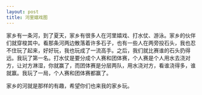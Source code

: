 ```yaml
---
layout: post
title: 河里嬉戏图
---
```



家乡有一条河，到了夏天，家乡有很多人在河里嬉戏、打水仗、游泳。家乡的伙伴们就穿梭其中。看那条河两边散落着许多石子，也有一些人在两旁投石头，我也忍不住玩了起来，好好玩，我也玩成了一流高手。之后，我们就比赛谁的石头扔得远。我玩了第一名。打水仗是要分成个人赛和团体赛，个人赛是个人用水去浇对方，让对方淋湿，你就赢了，而团体赛是分层两队，用水浇对方，看谁浇得多，谁就赢。我玩了一局，个人赛和团体赛都赢了。

家乡的河就是那样的有趣，希望你们也来我的家乡玩。

